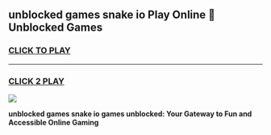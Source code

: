 
## unblocked games snake io Play Online 👋 Unblocked Games
<h3>
<a href="https://premium.freeplayer.one?title=unblocked_games_snake_io&ref=19F">CLICK TO PLAY</a></h3>
<hr>

<h3>
<a href="https://premium.freeplayer.one?title=unblocked_games_snake_io&ref=19F">CLICK 2 PLAY</a>
  
</h3>

<a href="https://premium.freeplayer.one?title=unblocked_games_snake_io&ref=19F"><img src="https://clearcache.store/games.png"></a>


**unblocked games snake io games unblocked: Your Gateway to Fun and Accessible Online Gaming**
